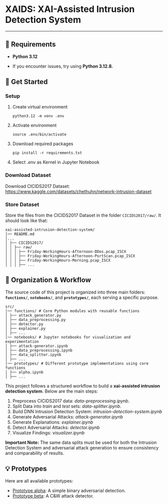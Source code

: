 # XAIDS: XAI-Assisted Intrusion Detection System

---

## 🔧 Requirements

- **Python 3.12** <p>
- If you encounter issues, try using **Python 3.12.8.**

## 📌 Get Started

### Setup
1. Create virtual environment <p>
`python3.12 -m venv .env`
2. Activate environment <p>
`source .env/bin/activate`
3. Download required packages <p>
`pip install -r requirements.txt`
4. Select *.env* as Kernel in Jupyter Notebook

### Download Dataset
Download CICIDS2017 Dataset:
https://www.kaggle.com/datasets/chethuhn/network-intrusion-dataset

### Store Dataset
Store the files from the CICIDS2017 Dataset in the folder `CICIDS2017/raw/`. It should look like that:
```
xai-assisted-intrusion-detection-system/
│── README.md
│...   
│ ├── CICIDS2017/
│ │ ├── raw/
│ │ │ ├── Friday-WorkingHours-Afternoon-DDos.pcap_ISCX
│ │ │ ├── Friday-WorkingHours-Afternoon-PortScan.pcap_ISCX
│ │ │ ├── Friday-WorkingHours-Morning.pcap_ISCX
│ │ │ ├── ...
```

## 📂 Organization & Workflow  

The source code of this project is organized into three main folders: **`functions/`**, **`notebooks/`**, and **`prototypes/`**, each serving a specific purpose.  
```
src/ 
│── functions/ # Core Python modules with reusable functions
│ ├── attack_generator.py
│ ├── data_preprocessing.py 
│ ├── detector.py
│ ├── explainer.py
│ ├── ...
│── notebooks/ # Jupyter notebooks for visualization and experimentation 
│ ├── attack-generator.ipynb
│ ├── data_preprocessing.ipynb  
│ ├── data_splitter.ipynb  
│ ├── ...
│── prototypes/ # Different prototype implementations using core functions 
│ ├── alpha.ipynb
│ ├── ...
```

This project follows a structured workflow to build a **xai-assisted intrusion detection system**. Below are the main steps:   

1. Preprocess CICIDS2017 data: *data-preprocessing.ipynb*.
2. Split Data into *train* and *test* sets: *data-splitter.ipynb*.
3. Build DNN Intrusion Detection System: *intrusion-detection-system.ipynb*
4. Generate Adversarial Attacks: *attack-generator.ipynb*
5. Generate Explanations: *explainer.ipynb*
6. Detect Adversarial Attacks: *detector.ipynb*
7. Visualize Findings: *visualizer.ipynb* <p>

**Important Note:** The same data splits must be used for both the Intrusion Detection System and adversarial attack generation to ensure consistency and comparability of results.

## 💡 Prototypes
Here are all available prototypes:
- [Prototype alpha](docs/Prototype%20-%20alpha.md): A simple binary adversarial detection.
- [Prototype beta](docs/Prototype%20-%20beta.md): A C&W attack detector.